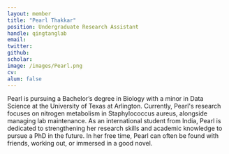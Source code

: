 ```yaml
---
layout: member
title: "Pearl Thakkar"
position: Undergraduate Research Assistant 
handle: qingtanglab
email: 
twitter:
github: 
scholar: 
image: /images/Pearl.png
cv: 
alum: false
---
```

Pearl is pursuing a Bachelor’s degree in Biology with a minor in Data Science at the University of Texas at Arlington. Currently, Pearl's research focuses on nitrogen metabolism in Staphylococcus aureus, alongside managing lab maintenance. As an international student from India, Pearl is dedicated to strengthening her research skills and academic knowledge to pursue a PhD in the future. In her free time, Pearl can often be found with friends, working out, or immersed in a good novel.



